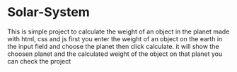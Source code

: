 # Solar-System
This is simple project to calculate the weight of an object in the planet made with html, css and js first you enter the weight of an object on the earth in the input field and choose the planet then click calculate. it will show the choosen planet and the calculated weight of the object on that planet you can check the project
